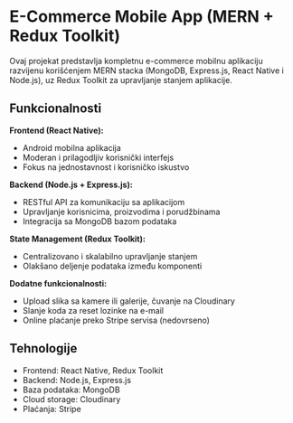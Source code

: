 # E-Commerce Mobile App (MERN + Redux Toolkit)

Ovaj projekat predstavlja kompletnu e-commerce mobilnu aplikaciju razvijenu korišćenjem MERN stacka (MongoDB, Express.js, React Native i Node.js), uz Redux Toolkit za upravljanje stanjem aplikacije. 

## Funkcionalnosti

**Frontend (React Native):**
- Android mobilna aplikacija 
- Moderan i prilagodljiv korisnički interfejs
- Fokus na jednostavnost i korisničko iskustvo

**Backend (Node.js + Express.js):**
- RESTful API za komunikaciju sa aplikacijom
- Upravljanje korisnicima, proizvodima i porudžbinama
- Integracija sa MongoDB bazom podataka

**State Management (Redux Toolkit):**
- Centralizovano i skalabilno upravljanje stanjem
- Olakšano deljenje podataka između komponenti

**Dodatne funkcionalnosti:**
- Upload slika sa kamere ili galerije, čuvanje na Cloudinary
- Slanje koda za reset lozinke na e-mail
- Online plaćanje preko Stripe servisa (nedovrseno)

## Tehnologije

- Frontend: React Native, Redux Toolkit  
- Backend: Node.js, Express.js  
- Baza podataka: MongoDB  
- Cloud storage: Cloudinary  
- Plaćanja: Stripe  

